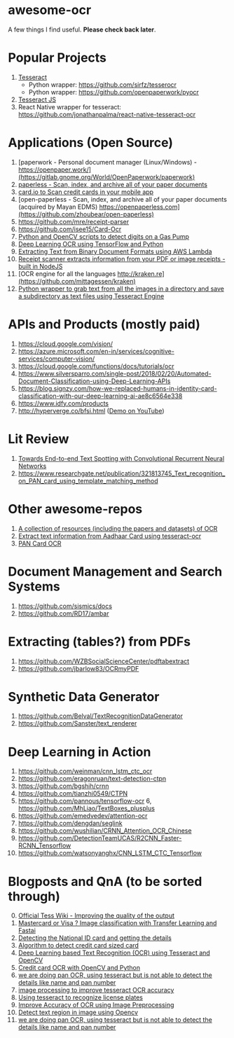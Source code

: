 # awesome-ocr

A few things I find useful. **Please check back later**.

# Popular Projects

1. [Tesseract](https://github.com/tesseract-ocr/tesseract)
    - Python wrapper: https://github.com/sirfz/tesserocr
    - Python wrapper: https://github.com/openpaperwork/pyocr
2. [Tesseract JS](http://tesseract.projectnaptha.com/)
3. React Native wrapper for tesseract: https://github.com/jonathanpalma/react-native-tesseract-ocr

# Applications (Open Source)

1. [paperwork - Personal document manager (Linux/Windows) - https://openpaper.work/](https://gitlab.gnome.org/World/OpenPaperwork/paperwork)
2. [paperless - Scan, index, and archive all of your paper documents](https://github.com/danielquinn/paperless)
3. [card.io to Scan credit cards in your mobile app](https://www.card.io/)
4. [open-paperless - Scan, index, and archive all of your paper documents (acquired by Mayan EDMS) https://openpaperless.com](https://github.com/zhoubear/open-paperless)
5. https://github.com/mre/receipt-parser
6. https://github.com/isee15/Card-Ocr
7. [Python and OpenCV scripts to detect digits on a Gas Pump](https://github.com/kazmiekr/GasPumpOCR)
8. [Deep Learning OCR using TensorFlow and Python](https://nicholastsmith.wordpress.com/2017/10/14/deep-learning-ocr-using-tensorflow-and-python/)
9. [Extracting Text from Binary Document Formats using AWS Lambda](https://github.com/skylander86/lambda-text-extractor)
10. [Receipt scanner extracts information from your PDF or image receipts - built in NodeJS](https://github.com/danschultzer/receipt-scanner)
11. [OCR engine for all the languages http://kraken.re](https://github.com/mittagessen/kraken)
12. [Python wrapper to grab text from all the images in a directory and save a subdirectory as text files using Tesseract Engine](https://github.com/prabhakar267/ocr-convert-image-to-text)


# APIs and Products (mostly paid)

1. https://cloud.google.com/vision/
2. https://azure.microsoft.com/en-in/services/cognitive-services/computer-vision/
3. https://cloud.google.com/functions/docs/tutorials/ocr
4. https://www.silversparro.com/single-post/2018/02/20/Automated-Document-Classification-using-Deep-Learning-APIs
5. https://blog.signzy.com/how-we-replaced-humans-in-identity-card-classification-with-our-deep-learning-ai-ae8c6564e338
6. https://www.idfy.com/products
7. http://hyperverge.co/bfsi.html ([Demo on YouTube](https://www.youtube.com/watch?v=n4xQsjXd0xc))

# Lit Review

1. [Towards End-to-end Text Spotting with Convolutional Recurrent Neural Networks](http://openaccess.thecvf.com/content_ICCV_2017/papers/Li_Towards_End-To-End_Text_ICCV_2017_paper.pdf)
2. https://www.researchgate.net/publication/321813745_Text_recognition_on_PAN_card_using_template_matching_method

# Other awesome-repos

1. [A collection of resources (including the papers and datasets) of OCR](https://github.com/ZumingHuang/awesome-ocr-resources)
2. [Extract text information from Aadhaar Card using tesseract-ocr](https://github.com/dilippuri/Aadhaar-Card-OCR)
3. [PAN Card OCR](https://github.com/dilippuri/PAN-Card-OCR)

# Document Management and Search Systems

1. https://github.com/sismics/docs
2. https://github.com/RD17/ambar

# Extracting (tables?) from PDFs

1. https://github.com/WZBSocialScienceCenter/pdftabextract
2. https://github.com/jbarlow83/OCRmyPDF

# Synthetic Data Generator

1. https://github.com/Belval/TextRecognitionDataGenerator
2. https://github.com/Sanster/text_renderer

# Deep Learning in Action

1. https://github.com/weinman/cnn_lstm_ctc_ocr
2. https://github.com/eragonruan/text-detection-ctpn
3. https://github.com/bgshih/crnn
4. https://github.com/tianzhi0549/CTPN
5. https://github.com/pannous/tensorflow-ocr
6, https://github.com/MhLiao/TextBoxes_plusplus
7. https://github.com/emedvedev/attention-ocr
8. https://github.com/dengdan/seglink
9. https://github.com/wushilian/CRNN_Attention_OCR_Chinese
10. https://github.com/DetectionTeamUCAS/R2CNN_Faster-RCNN_Tensorflow
11. https://github.com/watsonyanghx/CNN_LSTM_CTC_Tensorflow

# Blogposts and QnA (to be sorted through)

0. [Official Tess Wiki - Improving the quality of the output](https://github.com/tesseract-ocr/tesseract/wiki/ImproveQuality)
1. [Mastercard or Visa ? Image classification with Transfer Learning and Fastai](https://medium.com/@pierre_guillou/mastercard-or-visa-image-classification-with-transfer-learning-and-fastai-5782d011687a)
2. [Detecting the National ID card and getting the details](https://stackoverflow.com/questions/24246807/detecting-the-national-id-card-and-getting-the-details)
3. [Algorithm to detect credit card sized card](https://stackoverflow.com/questions/49397301/algorithm-to-detect-credit-card-sized-card)
4. [Deep Learning based Text Recognition (OCR) using Tesseract and OpenCV](https://www.learnopencv.com/deep-learning-based-text-recognition-ocr-using-tesseract-and-opencv/)
5. [Credit card OCR with OpenCV and Python](https://www.pyimagesearch.com/2017/07/17/credit-card-ocr-with-opencv-and-python/)
6. [we are doing pan OCR, using tesseract but is not able to detect the details like name and pan number](https://stackoverflow.com/questions/47709192/we-are-doing-pan-ocr-using-tesseract-but-is-not-able-to-detect-the-details-like)
7. [image processing to improve tesseract OCR accuracy](https://stackoverflow.com/questions/9480013/image-processing-to-improve-tesseract-ocr-accuracy)
8. [Using tesseract to recognize license plates](https://stackoverflow.com/questions/19268648/using-tesseract-to-recognize-license-plates)
9. [Improve Accuracy of OCR using Image Preprocessing](https://medium.com/cashify-engineering/improve-accuracy-of-ocr-using-image-preprocessing-8df29ec3a033)
10. [Detect text region in image using Opencv](https://stackoverflow.com/questions/24385714/detect-text-region-in-image-using-opencv)
11. [we are doing pan OCR, using tesseract but is not able to detect the details like name and pan number](https://stackoverflow.com/questions/47709192/we-are-doing-pan-ocr-using-tesseract-but-is-not-able-to-detect-the-details-like)

